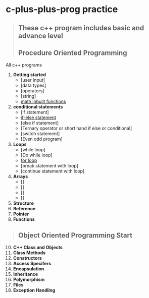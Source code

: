 # c-plus-plus-prog practice
> ## These c++ program includes basic and advance level
>## Procedure Oriented Programming
All c++ programs 
1. **Getting started**
   - [user input]
   - [data types]
   - [operators]
   - [string]
   - [math inbuilt functions](https://github.com/ErAnirudha/c-plus-plus-prog/blob/main/cmath_functions.cpp)
2. **conditional statements**
   - [if statement]
   - [if-else statement](https://github.com/ErAnirudha/c-plus-plus-prog/blob/main/IdentifyGreaterNumber.cpp)
   - [else if statement]
   - [Ternary operator or short hand if else or conditional]
   - [switch statement]
   - [Even odd program]
3. **Loops**
   - [while loop]
   - [Do while loop]
   - [for loop](https://github.com/ErAnirudha/c-plus-plus-prog/blob/main/MulTable.cpp)
   - [break statement with loop]
   - [continue statement with loop] 
4. **Arrays**
   - []
   - []
   - []
   - []
5. **Structure**
6. **Reference**
7. **Pointer**
8. **Functions**
>## Object Oriented Programming Start 
10. **C++ Class and Objects**
11. **Class Methods**
12. **Constructors**
13. **Access Specifers**
14. **Encapsulation**
15. **Inheritance**
16. **Polymorphism**
17. **Files**
18. **Exception Handling**
 
 
 
 
